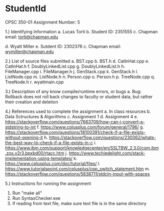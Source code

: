 # StudentId
CPSC 350-01
Assignment Number: 5

1.) Identifying Information
a. Lucas Torti
b. Student ID: 2351555
c. Chapman email: torti@chapman.edu

d. Wyatt Miller 
e. Sutdent ID: 2302376 
c. Chapman email: wymiller@chapman.edu

2.) List of source files submitted
a. BST.cpp
b. BST.h
d. CatInHat.cpp
e. CatInHat.h
f. DoublyLinkedList.cpp
g. DoublyLinkedList.h
h. FileManager.cpp
i. FileManager.h
j. GenStack.cpp
k. GenStack.h
l. ListNode.cpp
m. ListNode.h
n. Person.cpp
o. Person.h
p. TreeNode.cpp
q. TreeNode.h
r. wyattmain.cpp


3.) Description of any know compile/runtime errors, or bugs
a. Bug: Rollback does not roll back changes to faculty or student data, but rather their creation and deletion

4.) References used to complete the assignment
a. In class resources
b. Data Sctructures & Algorithms
c. Assignment 1
d. Assignment 4
e. https://stackoverflow.com/questions/7663709/how-can-i-convert-a-stdstring-to-int
f. https://www.cplusplus.com/forum/general/1796/
g. https://stackoverflow.com/questions/18100391/check-if-a-file-exists-without-opening-it
h. https://stackoverflow.com/questions/230062/whats-the-best-way-to-check-if-a-file-exists-in-c
i. https://www.ibm.com/support/knowledgecenter/en/SSLTBW_2.3.0/com.ibm.zos.v2r3.bpxbd00/rtacc.htm
j. https://www.techiedelight.com/stack-implementation-using-templates/
k. https://www.cplusplus.com/doc/tutorial/files/
l. https://www.tutorialspoint.com/cplusplus/cpp_switch_statement.htm
m. https://stackoverflow.com/questions/5838711/stdcin-input-with-spaces


5.) Instructions for running the assignment
1. Run "make all"
2. Run SyntaxChecker.exe
3. If reading from text file, make sure text file is in the same directory

